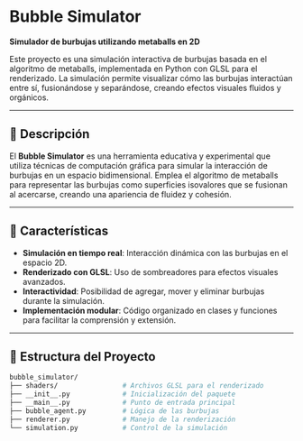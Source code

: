 # Bubble Simulator

**Simulador de burbujas utilizando metaballs en 2D**

Este proyecto es una simulación interactiva de burbujas basada en el algoritmo de metaballs, implementada en Python con GLSL para el renderizado. La simulación permite visualizar cómo las burbujas interactúan entre sí, fusionándose y separándose, creando efectos visuales fluidos y orgánicos.

---

## 🚀 Descripción

El **Bubble Simulator** es una herramienta educativa y experimental que utiliza técnicas de computación gráfica para simular la interacción de burbujas en un espacio bidimensional. Emplea el algoritmo de metaballs para representar las burbujas como superficies isovalores que se fusionan al acercarse, creando una apariencia de fluidez y cohesión.

---

## 🧪 Características

- **Simulación en tiempo real**: Interacción dinámica con las burbujas en el espacio 2D.
- **Renderizado con GLSL**: Uso de sombreadores para efectos visuales avanzados.
- **Interactividad**: Posibilidad de agregar, mover y eliminar burbujas durante la simulación.
- **Implementación modular**: Código organizado en clases y funciones para facilitar la comprensión y extensión.

---

## 📂 Estructura del Proyecto

```bash
bubble_simulator/
├── shaders/                # Archivos GLSL para el renderizado
├── __init__.py             # Inicialización del paquete
├── __main__.py             # Punto de entrada principal
├── bubble_agent.py         # Lógica de las burbujas
├── renderer.py             # Manejo de la renderización
└── simulation.py           # Control de la simulación
